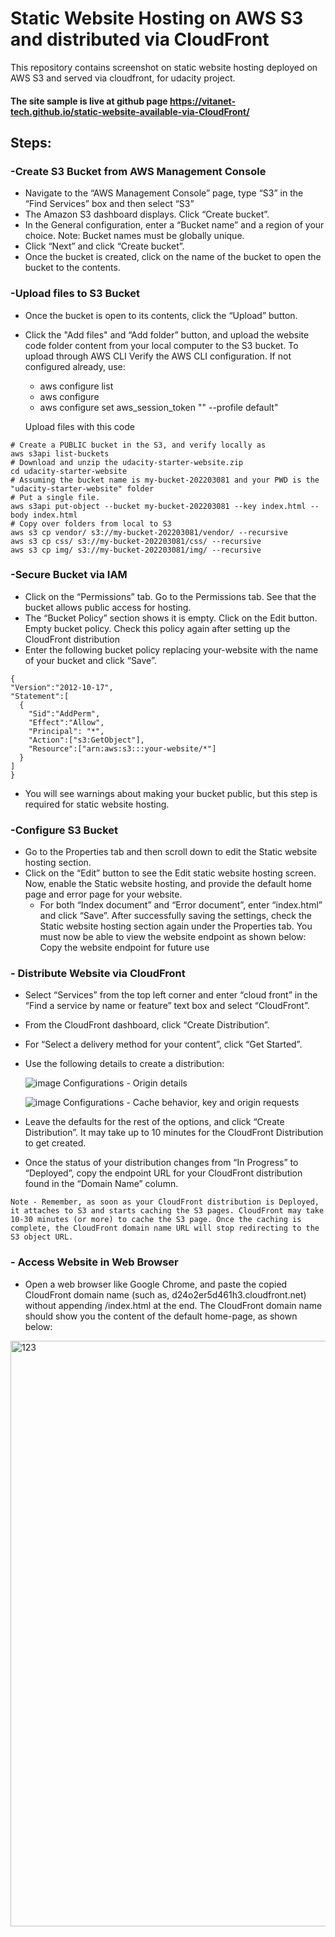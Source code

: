 # Static Website Hosting on AWS S3 and distributed via CloudFront

This repository contains screenshot on static website hosting deployed on AWS S3 and served via cloudfront, for udacity project.

#### The site sample is live at github page https://vitanet-tech.github.io/static-website-available-via-CloudFront/

## Steps:

### -Create S3 Bucket from AWS Management Console
- Navigate to the “AWS Management Console” page, type “S3” in the “Find Services” box and then select “S3”
- The Amazon S3 dashboard displays. Click “Create bucket”.
- In the General configuration, enter a “Bucket name” and a region of your choice. Note: Bucket names must be globally unique.
- Click “Next” and click “Create bucket”.
- Once the bucket is created, click on the name of the bucket to open the bucket to the contents.

### -Upload files to S3 Bucket
- Once the bucket is open to its contents, click the “Upload” button.
- Click the "Add files" and “Add folder” button, and upload the website code folder content from your local computer to the S3 bucket.
  To upload through AWS CLI
  Verify the AWS CLI configuration. If not configured already, use:
  - aws configure list
  - aws configure 
  - aws configure set aws_session_token "<TOKEN>" --profile default" 
  
  Upload files with this code
 ``` 
# Create a PUBLIC bucket in the S3, and verify locally as 
aws s3api list-buckets 
# Download and unzip the udacity-starter-website.zip 
cd udacity-starter-website 
# Assuming the bucket name is my-bucket-202203081 and your PWD is the "udacity-starter-website" folder 
# Put a single file. 
aws s3api put-object --bucket my-bucket-202203081 --key index.html --body index.html 
# Copy over folders from local to S3 
aws s3 cp vendor/ s3://my-bucket-202203081/vendor/ --recursive 
aws s3 cp css/ s3://my-bucket-202203081/css/ --recursive 
aws s3 cp img/ s3://my-bucket-202203081/img/ --recursive 
```
  
### -Secure Bucket via IAM
  - Click on the “Permissions” tab.
    Go to the Permissions tab. See that the bucket allows public access for hosting.
  - The “Bucket Policy” section shows it is empty. Click on the Edit button.
    Empty bucket policy. Check this policy again after setting up the CloudFront distribution
  - Enter the following bucket policy replacing your-website with the name of your bucket and click “Save”.
  ```
  {
  "Version":"2012-10-17",
  "Statement":[
    {
      "Sid":"AddPerm",
      "Effect":"Allow",
      "Principal": "*",
      "Action":["s3:GetObject"],
      "Resource":["arn:aws:s3:::your-website/*"]
    }
  ]
}
  ```
- You will see warnings about making your bucket public, but this step is required for static website hosting.  
  
### -Configure S3 Bucket  
- Go to the Properties tab and then scroll down to edit the Static website hosting section.
- Click on the “Edit” button to see the Edit static website hosting screen. Now, enable the Static website hosting, and provide the default home page and error page for your website.
  - For both “Index document” and “Error document”, enter “index.html” and click “Save”. After successfully saving the settings, check the Static website hosting section again under the Properties tab. You must now be able to view the website endpoint as shown below:
  Copy the website endpoint for future use

### - Distribute Website via CloudFront
- Select “Services” from the top left corner and enter “cloud front” in the “Find a service by name or feature” text box and select “CloudFront”.
- From the CloudFront dashboard, click “Create Distribution”.
- For “Select a delivery method for your content”, click “Get Started”.
- Use the following details to create a distribution:
  
  ![image](https://user-images.githubusercontent.com/99427790/225037357-9b8918f7-6acf-4816-a045-bb6857755d7f.png)
      Configurations - Origin details
      
  ![image](https://user-images.githubusercontent.com/99427790/225038029-255754ac-f3e1-450e-a2ab-0886a0e5ad35.png)
      Configurations - Cache behavior, key and origin requests
      
- Leave the defaults for the rest of the options, and click “Create Distribution”. It may take up to 10 minutes for the CloudFront Distribution to get created.
- Once the status of your distribution changes from “In Progress” to “Deployed”, copy the endpoint URL for your CloudFront distribution found in the “Domain Name” column.
```
Note - Remember, as soon as your CloudFront distribution is Deployed, it attaches to S3 and starts caching the S3 pages. CloudFront may take 10-30 minutes (or more) to cache the S3 page. Once the caching is complete, the CloudFront domain name URL will stop redirecting to the S3 object URL.
```

### - Access Website in Web Browser
  
  - Open a web browser like Google Chrome, and paste the copied CloudFront domain name (such as, d24o2er5d461h3.cloudfront.net) without appending /index.html at the end. The CloudFront domain name should show you the content of the default home-page, as shown below:
  <img width="937" alt="123" src="https://user-images.githubusercontent.com/99427790/225043213-a2ad3384-6aa2-406c-a908-e12c65cc1bcc.PNG">
